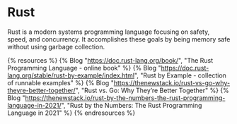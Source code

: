 # Rust

Rust is a modern systems programming language focusing on safety, speed, and concurrency. It accomplishes these goals by being memory safe without using garbage collection.

{% resources %}
  {% Blog "https://doc.rust-lang.org/book/", "The Rust Programming Language - online book" %}
  {% Blog "https://doc.rust-lang.org/stable/rust-by-example/index.html", "Rust by Example - collection of runnable examples" %}
  {% Blog "https://thenewstack.io/rust-vs-go-why-theyre-better-together/", "Rust vs. Go: Why They’re Better Together" %}
  {% Blog "https://thenewstack.io/rust-by-the-numbers-the-rust-programming-language-in-2021/", "Rust by the Numbers: The Rust Programming Language in 2021" %}
{% endresources %}

